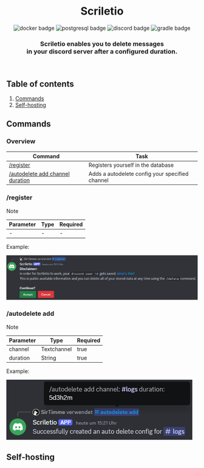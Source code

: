 <h1 align="center">Scriletio</h1>

<div align="center">
    <img src="https://img.shields.io/badge/Docker-2CA5E0?style=for-the-badge&logo=docker&logoColor=white" alt="docker badge"/>
    <img src="https://img.shields.io/badge/PostgreSQL-316192?style=for-the-badge&logo=postgresql&logoColor=white" alt="postgresql badge"/>
    <img src="https://img.shields.io/badge/Discord-5865F2?style=for-the-badge&logo=discord&logoColor=white" alt="discord badge"/>
    <img src="https://img.shields.io/badge/Gradle-02303A?style=for-the-badge&logo=Gradle&logoColor=white" alt="gradle badge"/>
</div>

<h3 align="center">Scriletio enables you to delete messages<br/> in your discord server after a configured duration.</h3><br>

## Table of contents

1. [Commands](#commands)
2. [Self-hosting](#self-hosting)

## Commands

### Overview

| Command                                             | Task                                            |
|-----------------------------------------------------|-------------------------------------------------|
| [/register](#register)                              | Registers yourself in the database              |
| [/autodelete add channel duration](#autodelete-add) | Adds a autodelete config your specified channel |

### /register

> [!NOTE]
> | Parameter | Type | Required |
> | -- | -- | -- |
> | - | - | - |

Example:

![register command](src/main/resources/assets/register_command.png)

### /autodelete add

> [!NOTE]
> | Parameter | Type | Required |
> | -- | -- | -- |
> | channel | Textchannel | true |
> | duration | String | true |

Example:

![autodelete add command](src/main/resources/assets/autodelete_add_command.png)

## Self-hosting

